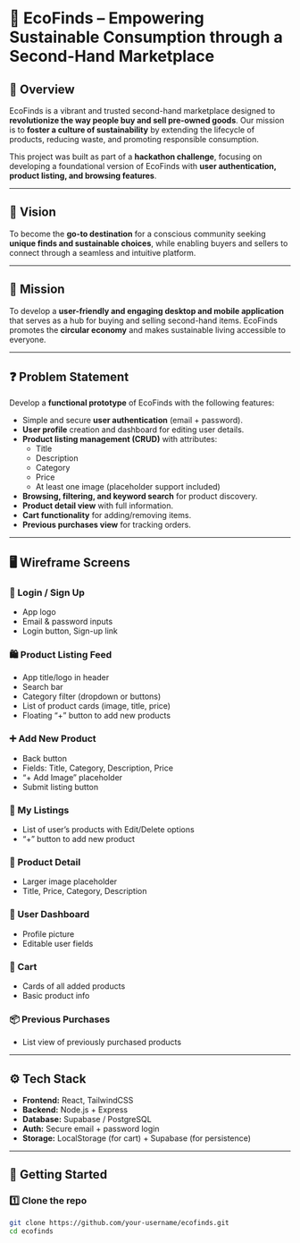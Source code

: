 # 🌿 EcoFinds – Empowering Sustainable Consumption through a Second-Hand Marketplace  

## 📌 Overview  
EcoFinds is a vibrant and trusted second-hand marketplace designed to **revolutionize the way people buy and sell pre-owned goods**. Our mission is to **foster a culture of sustainability** by extending the lifecycle of products, reducing waste, and promoting responsible consumption.  

This project was built as part of a **hackathon challenge**, focusing on developing a foundational version of EcoFinds with **user authentication, product listing, and browsing features**.  

---

## 🎯 Vision  
To become the **go-to destination** for a conscious community seeking **unique finds and sustainable choices**, while enabling buyers and sellers to connect through a seamless and intuitive platform.  

---

## 🚀 Mission  
To develop a **user-friendly and engaging desktop and mobile application** that serves as a hub for buying and selling second-hand items. EcoFinds promotes the **circular economy** and makes sustainable living accessible to everyone.  

---

## ❓ Problem Statement  
Develop a **functional prototype** of EcoFinds with the following features:  
- Simple and secure **user authentication** (email + password).  
- **User profile** creation and dashboard for editing user details.  
- **Product listing management (CRUD)** with attributes:  
  - Title  
  - Description  
  - Category  
  - Price  
  - At least one image (placeholder support included)  
- **Browsing, filtering, and keyword search** for product discovery.  
- **Product detail view** with full information.  
- **Cart functionality** for adding/removing items.  
- **Previous purchases view** for tracking orders.  

---

## 🖥️ Wireframe Screens  

### 🔑 Login / Sign Up  
- App logo  
- Email & password inputs  
- Login button, Sign-up link  

### 🛍️ Product Listing Feed  
- App title/logo in header  
- Search bar  
- Category filter (dropdown or buttons)  
- List of product cards (image, title, price)  
- Floating “+” button to add new products  

### ➕ Add New Product  
- Back button  
- Fields: Title, Category, Description, Price  
- “+ Add Image” placeholder  
- Submit listing button  

### 📂 My Listings  
- List of user’s products with Edit/Delete options  
- “+” button to add new product  

### 📄 Product Detail  
- Larger image placeholder  
- Title, Price, Category, Description  

### 👤 User Dashboard  
- Profile picture  
- Editable user fields  

### 🛒 Cart  
- Cards of all added products  
- Basic product info  

### 📦 Previous Purchases  
- List view of previously purchased products  

---

## ⚙️ Tech Stack  
- **Frontend:** React, TailwindCSS  
- **Backend:** Node.js + Express  
- **Database:** Supabase / PostgreSQL  
- **Auth:** Secure email + password login  
- **Storage:** LocalStorage (for cart) + Supabase (for persistence)  

---

## 🏁 Getting Started  

### 1️⃣ Clone the repo  
```bash
git clone https://github.com/your-username/ecofinds.git
cd ecofinds
```